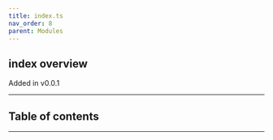 ```yaml
---
title: index.ts
nav_order: 8
parent: Modules
---
```


## index overview

Added in v0.0.1

---

<h2 class="text-delta">Table of contents</h2>

---
